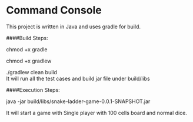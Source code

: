 # Command Console
This project is written in Java and uses gradle for build.
 

####Build Steps:

chmod +x gradle

chmod +x gradlew

./gradlew clean build  
It will run all the test cases and build jar file under build/libs

####Execution Steps:

java -jar build/libs/snake-ladder-game-0.0.1-SNAPSHOT.jar

It will start a game with Single player with 100 cells board and normal dice.